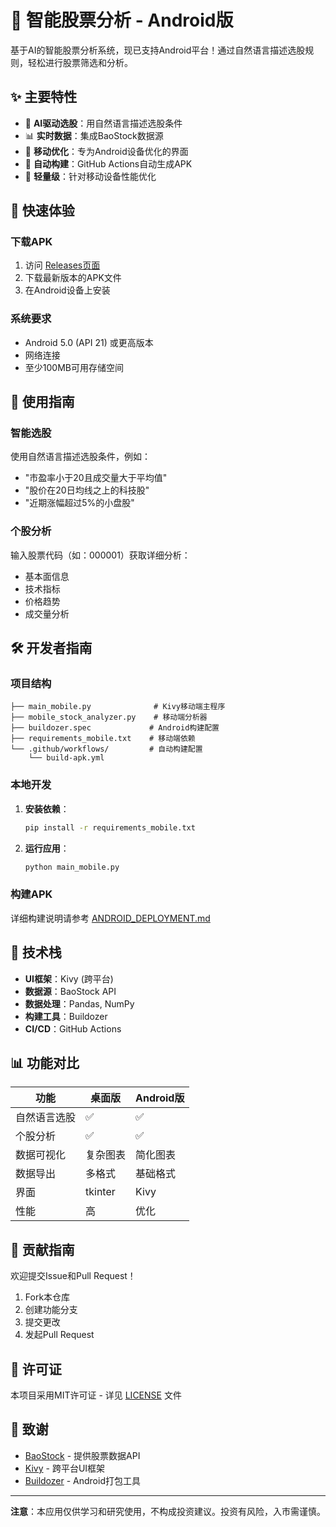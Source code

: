 # 📱 智能股票分析 - Android版

基于AI的智能股票分析系统，现已支持Android平台！通过自然语言描述选股规则，轻松进行股票筛选和分析。

## ✨ 主要特性

- 🤖 **AI驱动选股**：用自然语言描述选股条件
- 📊 **实时数据**：集成BaoStock数据源
- 📱 **移动优化**：专为Android设备优化的界面
- 🔄 **自动构建**：GitHub Actions自动生成APK
- 🎯 **轻量级**：针对移动设备性能优化

## 🚀 快速体验

### 下载APK

1. 访问 [Releases页面](https://github.com/akinator-bot/02/releases)
2. 下载最新版本的APK文件
3. 在Android设备上安装

### 系统要求

- Android 5.0 (API 21) 或更高版本
- 网络连接
- 至少100MB可用存储空间

## 📖 使用指南

### 智能选股

使用自然语言描述选股条件，例如：

- "市盈率小于20且成交量大于平均值"
- "股价在20日均线之上的科技股"
- "近期涨幅超过5%的小盘股"

### 个股分析

输入股票代码（如：000001）获取详细分析：

- 基本面信息
- 技术指标
- 价格趋势
- 成交量分析

## 🛠️ 开发者指南

### 项目结构

```
├── main_mobile.py              # Kivy移动端主程序
├── mobile_stock_analyzer.py    # 移动端分析器
├── buildozer.spec             # Android构建配置
├── requirements_mobile.txt    # 移动端依赖
└── .github/workflows/         # 自动构建配置
    └── build-apk.yml
```

### 本地开发

1. **安装依赖**：
   ```bash
   pip install -r requirements_mobile.txt
   ```

2. **运行应用**：
   ```bash
   python main_mobile.py
   ```

### 构建APK

详细构建说明请参考 [ANDROID_DEPLOYMENT.md](ANDROID_DEPLOYMENT.md)

## 🔧 技术栈

- **UI框架**：Kivy (跨平台)
- **数据源**：BaoStock API
- **数据处理**：Pandas, NumPy
- **构建工具**：Buildozer
- **CI/CD**：GitHub Actions

## 📊 功能对比

| 功能 | 桌面版 | Android版 |
|------|--------|----------|
| 自然语言选股 | ✅ | ✅ |
| 个股分析 | ✅ | ✅ |
| 数据可视化 | 复杂图表 | 简化图表 |
| 数据导出 | 多格式 | 基础格式 |
| 界面 | tkinter | Kivy |
| 性能 | 高 | 优化 |

## 🤝 贡献指南

欢迎提交Issue和Pull Request！

1. Fork本仓库
2. 创建功能分支
3. 提交更改
4. 发起Pull Request

## 📄 许可证

本项目采用MIT许可证 - 详见 [LICENSE](LICENSE) 文件

## 🙏 致谢

- [BaoStock](http://baostock.com/) - 提供股票数据API
- [Kivy](https://kivy.org/) - 跨平台UI框架
- [Buildozer](https://github.com/kivy/buildozer) - Android打包工具

---

**注意**：本应用仅供学习和研究使用，不构成投资建议。投资有风险，入市需谨慎。